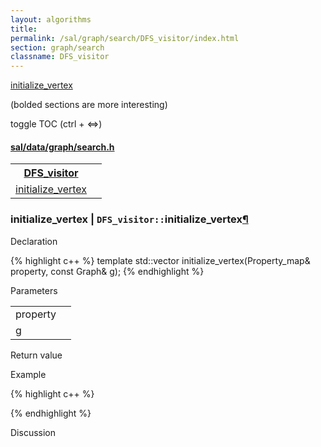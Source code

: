 ```yaml
---
layout: algorithms
title: 
permalink: /sal/graph/search/DFS_visitor/index.html
section: graph/search
classname: DFS_visitor
---
```


<div class="toc">
	<a class="toc-link toch3" href="#initialize_vertex">initialize_vertex</a>
<p class="toc-caption">(bolded sections are more interesting)</p>
<p class="toc-toggle">toggle TOC (ctrl + &#8660;)</p>
</div><div class="block">
<h4><a href="https://github.com/LemonPi/data/blob/master/graph/search.h">sal/data/graph/search.h</a>
</h4><table class="pretty">
<tr><th><a class="doc-list-name" href="#DFS_visitor">DFS_visitor</a></th><th></th></tr>
<tr><td><a class="doc-list-name" href="#initialize_vertex">initialize_vertex</a></td><td></td></tr>
</table></div>



<h3 class="anchor doc-header">initialize_vertex | <code class="qualifier">DFS_visitor::</code>initialize_vertex<a class="anchor-link" href="#initialize_vertex" name="initialize_vertex" title="permalink to section">&para;</a></h3>
<div class="block">

<p class="doc-section">Declaration</p>
{% highlight c++ %}
template <typename Property_map, typename Graph>
std::vector<typename Graph::vertex_type> initialize_vertex(Property_map& property, const Graph& g);
{% endhighlight %}


<p class="doc-section">Parameters</p>
<table class="pretty">
<tr><td>property</td><td></td></tr>
<tr><td>g</td><td></td></tr>
</table>
<p class="doc-section">Return value</p>

<p class="doc-section">Example</p>
{% highlight c++ %}

{% endhighlight %}

<p class="doc-section">Discussion</p>
<div>
<p>
	
</p>
</div></div>





